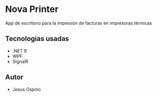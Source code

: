 # Nova Printer

App de escritorio para la impresión de facturas en impresoras térmicas

## Tecnologias usadas
* .NET 9
* WPF
* SignalR

## Autor
- Jesus Ospino